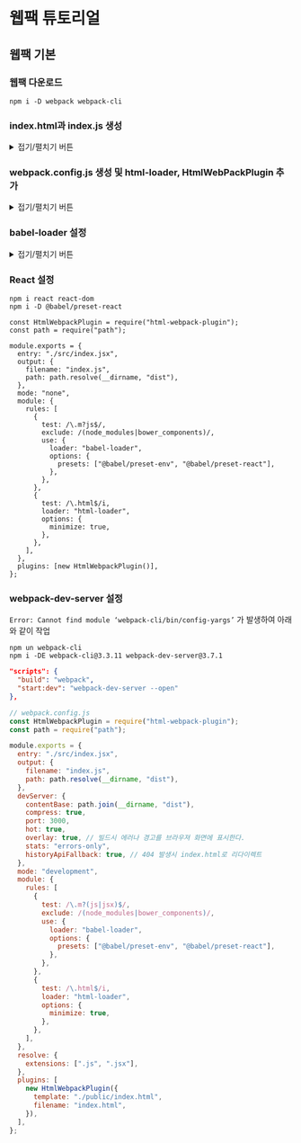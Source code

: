 # 웹팩 튜토리얼

## 웹팩 기본

### 웹팩 다운로드

```
npm i -D webpack webpack-cli
```

### index.html과 index.js 생성

<details>
<summary>접기/펼치기 버튼</summary>


  ```html
  <!-- public/index.html -->
  <!DOCTYPE html>
  <html>
    <head>
      <meta charset="utf-8">
      <title>Webpack App</title>
    <meta name="viewport" content="width=device-width, initial-scale=1"></head>
    <body>
    <script src="index.js"></script></body>
  </html>
  ```

  ```js
  // src/index.js
  alert("Hello World");
  ```
</details>


### webpack.config.js 생성 및 html-loader, HtmlWebPackPlugin 추가

<details>
<summary>접기/펼치기 버튼</summary>


  ```
  npm i -D html-loader html-webpack-plugin
  ```
  html-loader
  - html 파일에 선언된 URL 과 이미지 등 사용자가 필요한 요소를 파싱함

  HtmlWebPackPlugin
  - html-loader가 읽은 내용을 이용하여 html 파일을 생성하도록 함

  ```js
  // webpack.config.js
  const HtmlWebpackPlugin = require("html-webpack-plugin");
  const path = require("path");

  module.exports = {
    entry: "./src/index.js",
    output: {
      filename: "index.js",
      path: path.resolve(__dirname, "dist"),
    },
    mode: "none",
    module: {
      rules: [
        {
          test: /\.html$/i,
          loader: 'html-loader',
          options: {
            minimize: true,
          },
        },
      ],
    },
    plugins: [new HtmlWebpackPlugin()],
  };
  ```
</details>

### babel-loader 설정

<details>
<summary>접기/펼치기 버튼</summary>



  ```
  npm install -D babel-loader @babel/core @babel/preset-env
  ```

  ```
  // webpack.config.js
  const HtmlWebpackPlugin = require("html-webpack-plugin");
  const path = require("path");

  module.exports = {
    entry: "./src/index.js",
    output: {
      filename: "index.js",
      path: path.resolve(__dirname, "dist"),
    },
    mode: "none",
    module: {
      rules: [
        {
          test: /\.m?js$/,
          exclude: /(node_modules|bower_components)/,
          use: {
            loader: "babel-loader",
            options: {
              presets: ["@babel/preset-env"],
            },
          },
        },
        {
          test: /\.html$/i,
          loader: "html-loader",
          options: {
            minimize: true,
          },
        },
      ],
    },
    plugins: [new HtmlWebpackPlugin()],
  };
  ```
</details>

### React 설정


```
npm i react react-dom
npm i -D @babel/preset-react
```

```
const HtmlWebpackPlugin = require("html-webpack-plugin");
const path = require("path");

module.exports = {
  entry: "./src/index.jsx",
  output: {
    filename: "index.js",
    path: path.resolve(__dirname, "dist"),
  },
  mode: "none",
  module: {
    rules: [
      {
        test: /\.m?js$/,
        exclude: /(node_modules|bower_components)/,
        use: {
          loader: "babel-loader",
          options: {
            presets: ["@babel/preset-env", "@babel/preset-react"],
          },
        },
      },
      {
        test: /\.html$/i,
        loader: "html-loader",
        options: {
          minimize: true,
        },
      },
    ],
  },
  plugins: [new HtmlWebpackPlugin()],
};
```

### webpack-dev-server 설정


`Error: Cannot find module ‘webpack-cli/bin/config-yargs’` 가 발생하여 아래와 같이 작업
```
npm un webpack-cli
npm i -DE webpack-cli@3.3.11 webpack-dev-server@3.7.1
```

```json
"scripts": {
  "build": "webpack",
  "start:dev": "webpack-dev-server --open"
},
```

```js
// webpack.config.js
const HtmlWebpackPlugin = require("html-webpack-plugin");
const path = require("path");

module.exports = {
  entry: "./src/index.jsx",
  output: {
    filename: "index.js",
    path: path.resolve(__dirname, "dist"),
  },
  devServer: {
    contentBase: path.join(__dirname, "dist"),
    compress: true,
    port: 3000,
    hot: true,
    overlay: true, // 빌드시 에러나 경고를 브라우져 화면에 표시한다.
    stats: "errors-only",
    historyApiFallback: true, // 404 발생시 index.html로 리다이렉트
  },
  mode: "development",
  module: {
    rules: [
      {
        test: /\.m?(js|jsx)$/,
        exclude: /(node_modules|bower_components)/,
        use: {
          loader: "babel-loader",
          options: {
            presets: ["@babel/preset-env", "@babel/preset-react"],
          },
        },
      },
      {
        test: /\.html$/i,
        loader: "html-loader",
        options: {
          minimize: true,
        },
      },
    ],
  },
  resolve: {
    extensions: [".js", ".jsx"],
  },
  plugins: [
    new HtmlWebpackPlugin({
      template: "./public/index.html",
      filename: "index.html",
    }),
  ],
};
```